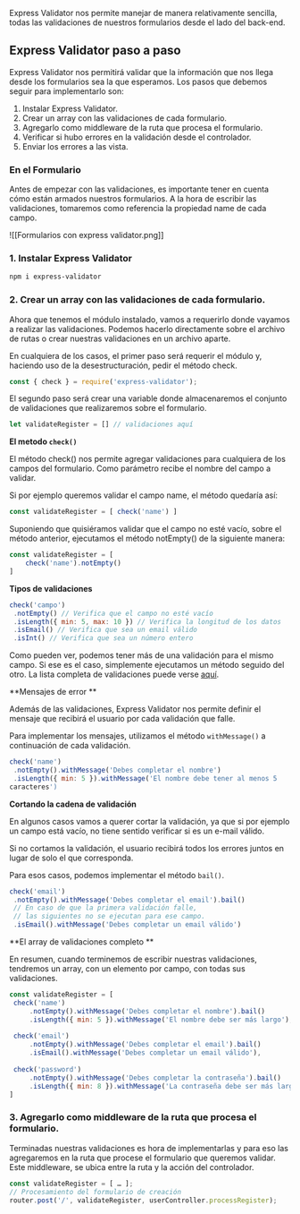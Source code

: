 Express Validator nos permite manejar de manera relativamente sencilla, todas las validaciones de nuestros formularios desde el lado del back-end.

## Express Validator paso a paso 

Express Validator nos permitirá validar que la información que nos llega desde los formularios sea la que esperamos. Los pasos que debemos seguir para implementarlo son: 
1. Instalar Express Validator. 
2. Crear un array con las validaciones de cada formulario. 
3. Agregarlo como middleware de la ruta que procesa el formulario. 
4. Verificar si hubo errores en la validación desde el controlador. 
5. Enviar los errores a las vista.

### En el Formulario

Antes de empezar con las validaciones, es importante tener en cuenta cómo están armados nuestros formularios. A la hora de escribir las validaciones, tomaremos como referencia la propiedad name de cada campo.

![[Formularios con express validator.png]]

### 1. Instalar Express Validator

```bash
npm i express-validator
```

### 2. Crear un array con las validaciones de cada formulario. 

Ahora que tenemos el módulo instalado, vamos a requerirlo donde vayamos a realizar las validaciones. Podemos hacerlo directamente sobre el archivo de rutas o crear nuestras validaciones en un archivo aparte. 

En cualquiera de los casos, el primer paso será requerir el módulo y, haciendo uso de la desestructuración, pedir el método check.

```js
const { check } = require('express-validator');
```

El segundo paso será crear una variable donde almacenaremos el conjunto de validaciones que realizaremos sobre el formulario.

```js
let validateRegister = [] // validaciones aquí
```

**El metodo ```check()```**

El método check() nos permite agregar validaciones para cualquiera de los campos del formulario. Como parámetro recibe el nombre del campo a validar. 

Si por ejemplo queremos validar el campo name, el método quedaría así:

```js
const validateRegister = [ check('name') ]
```

Suponiendo que quisiéramos validar que el campo no esté vacío, sobre el método anterior, ejecutamos el método notEmpty() de la siguiente manera:

```js
const validateRegister = [ 
	check('name').notEmpty() 
]
```

**Tipos de validaciones**

```js
check('campo')
 .notEmpty() // Verifica que el campo no esté vacío
 .isLength({ min: 5, max: 10 }) // Verifica la longitud de los datos
 .isEmail() // Verifica que sea un email válido
 .isInt() // Verifica que sea un número entero
```

Como pueden ver, podemos tener más de una validación para el mismo campo. Si ese es el caso, simplemente ejecutamos un método seguido del otro. La lista completa de validaciones puede verse [aquí](https://github.com/validatorjs/validator.js#validators).

**Mensajes de error **

Además de las validaciones, Express Validator nos permite definir el mensaje que recibirá el usuario por cada validación que falle. 

Para implementar los mensajes, utilizamos el método ```withMessage()``` a continuación de cada validación.

```js
check('name')
 .notEmpty().withMessage('Debes completar el nombre')
 .isLength({ min: 5 }).withMessage('El nombre debe tener al menos 5
caracteres')

```

**Cortando la cadena de validación**

En algunos casos vamos a querer cortar la validación, ya que si por ejemplo un campo está vacío, no tiene sentido verificar si es un e-mail válido. 

Si no cortamos la validación, el usuario recibirá todos los errores juntos en lugar de solo el que corresponda. 

Para esos casos, podemos implementar el método ```bail()```.

```js
check('email')
 .notEmpty().withMessage('Debes completar el email').bail()
 // En caso de que la primera validación falle,
 // las siguientes no se ejecutan para ese campo.
 .isEmail().withMessage('Debes completar un email válido')

```

**El array de validaciones completo **

En resumen, cuando terminemos de escribir nuestras validaciones, tendremos un array, con un elemento por campo, con todas sus validaciones.

```js
const validateRegister = [
 check('name')
	 .notEmpty().withMessage('Debes completar el nombre').bail()
	 .isLength({ min: 5 }).withMessage('El nombre debe ser más largo'),
	
 check('email')
	 .notEmpty().withMessage('Debes completar el email').bail()
	 .isEmail().withMessage('Debes completar un email válido'),
	
 check('password')
	 .notEmpty().withMessage('Debes completar la contraseña').bail()
	 .isLength({ min: 8 }).withMessage('La contraseña debe ser más larga')
]

```

### 3. Agregarlo como middleware de la ruta que procesa el formulario. 

Terminadas nuestras validaciones es hora de implementarlas y para eso las agregaremos en la ruta que procese el formulario que queremos validar. Este middleware, se ubica entre la ruta y la acción del controlador.

```js
const validateRegister = [ … ];
// Procesamiento del formulario de creación
router.post('/', validateRegister, userController.processRegister);
```
